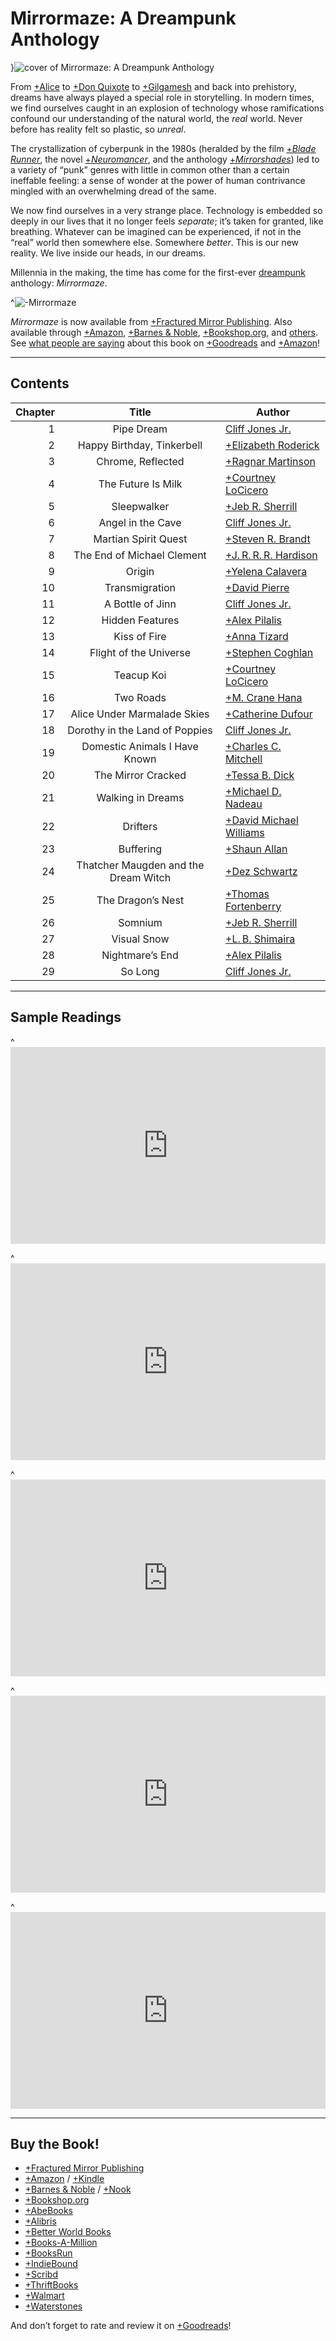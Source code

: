 # Mirrormaze: A Dreampunk Anthology

}![cover of Mirrormaze: A Dreampunk Anthology](covers/mirrormaze)

From [+Alice](https://en.wikipedia.org/wiki/Alice%27s_Adventures_in_Wonderland) to [+Don Quixote](https://en.wikipedia.org/wiki/Don_Quixote) to [+Gilgamesh](https://en.wikipedia.org/wiki/Epic_of_Gilgamesh) and back into prehistory, dreams have always played a special role in storytelling. In modern times, we find ourselves caught in an explosion of technology whose ramifications confound our understanding of the natural world, the *real* world. Never before has reality felt so plastic, so *unreal*.

The crystallization of cyberpunk in the 1980s (heralded by the film [+*Blade Runner*](https://en.wikipedia.org/wiki/Blade_Runner), the novel [+*Neuromancer*](https://en.wikipedia.org/wiki/Neuromancer), and the anthology [+*Mirrorshades*](https://en.wikipedia.org/wiki/Mirrorshades)) led to a variety of “punk” genres with little in common other than a certain ineffable feeling: a sense of wonder at the power of human contrivance mingled with an overwhelming dread of the same.

We now find ourselves in a very strange place. Technology is embedded so deeply in our lives that it no longer feels *separate*; it’s taken for granted, like breathing. Whatever can be imagined can be experienced, if not in the “real” world then somewhere else. Somewhere *better*. This is our new reality. We live inside our heads, in our dreams.

Millennia in the making, the time has come for the first-ever [dreampunk](/dreampunk) anthology: *Mirrormaze*.

^![-Mirrormaze](mirrormaze-title-sunset)

*Mirrormaze* is now available from [+Fractured Mirror Publishing](https://www.fracturedmirrorpublishing.com/product-page/mirrormaze:-a-dreampunk-anthology). Also available through [+Amazon](https://www.amazon.com/Mirrormaze-Dreampunk-Cliff-Jones-Jr/dp/1735217131), [+Barnes &amp; Noble](https://www.barnesandnoble.com/w/mirrormaze-cliff-jones/1138422743), [+Bookshop.org](https://bookshop.org/p/books/mirrormaze-a-dreampunk-anthology-cliff-jones/15863537), and [others](#buy-the-book-section). See [what people are saying](https://cliffjones.substack.com/p/enter-the-mirrormaze) about this book on [+Goodreads](https://www.goodreads.com/book/show/55505086-mirrormaze) and [+Amazon](https://www.amazon.com/Mirrormaze-Dreampunk-Cliff-Jones-Jr/product-reviews/1735217131/)!

---

## Contents

Chapter | Title                                | Author
--:     | :-:                                  | ---
1       | Pipe Dream                           | [Cliff Jones Jr.](/writing)
2       | Happy Birthday, Tinkerbell           | [+Elizabeth Roderick](http://talesfrompurgatory.com/)
3       | Chrome, Reflected                    | [+Ragnar Martinson](https://www.wattpad.com/user/ragnarmartinson)
4       | The Future Is Milk                   | [+Courtney LoCicero](https://www.wattpad.com/user/CocoNichole)
5       | Sleepwalker                          | [+Jeb R. Sherrill](https://www.amazon.com/stores/Jeb-R.-Sherrill/author/B01BXJEVWY)
6       | Angel in the Cave                    | [Cliff Jones Jr.](/writing)
7       | Martian Spirit Quest                 | [+Steven R. Brandt](https://stevenrbrandt.com/)
8       | The End of Michael Clement           | [+J.&thinsp;R.&thinsp;R.&thinsp;R. Hardison](https://www.jimhardison.com/)
9       | Origin                               | [+Yelena Calavera](https://www.yelenacalavera.co/)
10      | Transmigration                       | [+David Pierre](https://david-pierre.com/)
11      | A Bottle of Jinn                     | [Cliff Jones Jr.](/writing)
12      | Hidden Features                      | [+Alex Pilalis](https://www.amazon.com/stores/Alex-Pilalis/author/B00W9SKR40)
13      | Kiss of Fire                         | [+Anna Tizard](https://www.annatizard.com/)
14      | Flight of the Universe               | [+Stephen Coghlan](https://scoghlan.com/)
15      | Teacup Koi                           | [+Courtney LoCicero](https://www.wattpad.com/user/CocoNichole)
16      | Two Roads                            | [+M. Crane Hana](https://www.cranehanabooks.com/)
17      | Alice Under Marmalade Skies          | [+Catherine Dufour](https://kat.mecreant.org/)
18      | Dorothy in the Land of Poppies       | [Cliff Jones Jr.](/writing)
19      | Domestic Animals I Have Known        | [+Charles C. Mitchell](https://www.facebook.com/cameron.mitchell.7568)
20      | The Mirror Cracked                   | [+Tessa B. Dick](https://www.amazon.com/stores/Tessa-B.-Dick/author/B002BMDCBE)
21      | Walking in Dreams                    | [+Michael D. Nadeau](https://karsisthebard.wordpress.com/)
22      | Drifters                             | [+David Michael Williams](https://david-michael-williams.com/)
23      | Buffering                            | [+Shaun Allan](https://shaunallan.co.uk/)
24      | Thatcher Maugden and the Dream Witch | [+Dez Schwartz](https://www.dezschwartz.com/)
25      | The Dragon’s Nest              | [+Thomas Fortenberry](https://thomasfortenberry.net/)
26      | Somnium                              | [+Jeb R. Sherrill](https://www.amazon.com/stores/Jeb-R.-Sherrill/author/B01BXJEVWY)
27      | Visual Snow                          | [+L.&thinsp;B. Shimaira](http://www.shimaira.com/)
28      | Nightmare’s End                | [+Alex Pilalis](https://www.amazon.com/stores/Alex-Pilalis/author/B00W9SKR40)
29      | So Long                              | [Cliff Jones Jr.](/writing)

---

## Sample Readings

^<iframe src="https://www.youtube.com/embed/ANE0b_gYbeo?rel=0" title="YouTube video player" frameborder="0" allow="accelerometer; autoplay; clipboard-write; encrypted-media; gyroscope; picture-in-picture" allowfullscreen style="height: 315px; max-width: 560px; width: 100%;"></iframe>

^<iframe src="https://www.youtube.com/embed/Z0oAhYainSo?rel=0" title="YouTube video player" frameborder="0" allow="accelerometer; autoplay; clipboard-write; encrypted-media; gyroscope; picture-in-picture" allowfullscreen style="height: 315px; max-width: 560px; width: 100%;"></iframe>

^<iframe src="https://www.youtube.com/embed/QQ-xnum2fAg?rel=0" title="YouTube video player" frameborder="0" allow="accelerometer; autoplay; clipboard-write; encrypted-media; gyroscope; picture-in-picture" allowfullscreen style="height: 315px; max-width: 560px; width: 100%;"></iframe>

^<iframe src="https://www.youtube.com/embed/-Gy9SitXs70?rel=0" title="YouTube video player" frameborder="0" allow="accelerometer; autoplay; clipboard-write; encrypted-media; gyroscope; picture-in-picture" allowfullscreen style="height: 315px; max-width: 560px; width: 100%;"></iframe>

^<iframe src="https://www.youtube.com/embed/23jCWBuuQz4?rel=0" title="YouTube video player" frameborder="0" allow="accelerometer; autoplay; clipboard-write; encrypted-media; gyroscope; picture-in-picture" allowfullscreen style="height: 315px; max-width: 560px; width: 100%;"></iframe>

---

## Buy the Book!

- [+Fractured Mirror Publishing](https://www.fracturedmirrorpublishing.com/product-page/mirrormaze:-a-dreampunk-anthology)
- [+Amazon](https://www.amazon.com/Mirrormaze-Dreampunk-Cliff-Jones-Jr/dp/1735217131) / [+Kindle](https://www.amazon.com/Mirrormaze-Dreampunk-Cliff-Jones-Jr-ebook/dp/B08KBH5CJ7)
- [+Barnes &amp; Noble](https://www.barnesandnoble.com/w/mirrormaze-cliff-jones/1138422743) / [+Nook](https://www.barnesandnoble.com/w/mirrormaze-cliff-jones/1138422743?ean=9781735217147)
- [+Bookshop.org](https://bookshop.org/p/books/mirrormaze-a-dreampunk-anthology-cliff-jones/15863537)
- [+AbeBooks](https://www.abebooks.com/servlet/SearchResults?isbn=9781735217130)
- [+Alibris](https://www.alibris.com/booksearch?keyword=9781735217130)
- [+Better World Books](https://www.betterworldbooks.com/search/results?q=9781735217130)
- [+Books-A-Million](https://www.booksamillion.com/product/9781735217130)
- [+BooksRun](https://booksrun.com/textbooks/9781735217130-mirrormaze-a-dreampunk-anthology)
- [+IndieBound](https://www.indiebound.org/book/9781735217130)
- [+Scribd](https://www.scribd.com/book/507042716/Mirrormaze-A-Dreampunk-Anthology)
- [+ThriftBooks](https://www.thriftbooks.com/w/mirrormaze--a-dreampunk-anthology/27128746/)
- [+Walmart](https://www.walmart.com/ip/Mirrormaze-A-Dreampunk-Anthology-Paperback-9781735217130/318621555)
- [+Waterstones](https://www.waterstones.com/book/mirrormaze/cliff-jones/9781735217130)

And don’t forget to rate and review it on [+Goodreads](https://www.goodreads.com/book/show/55505086-mirrormaze)!
